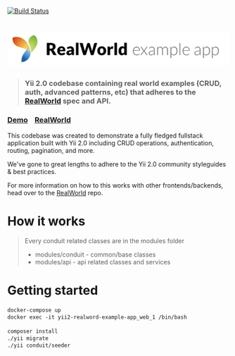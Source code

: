 [![Build Status](https://travis-ci.org/albertborsos/yii2-realworld-example-app.svg?branch=master)](https://travis-ci.org/albertborsos/yii2-realworld-example-app)

# ![RealWorld Example App](logo.png)

> ### Yii 2.0 codebase containing real world examples (CRUD, auth, advanced patterns, etc) that adheres to the [RealWorld](https://github.com/gothinkster/realworld) spec and API.

### [Demo](https://github.com/gothinkster/realworld)&nbsp;&nbsp;&nbsp;&nbsp;[RealWorld](https://github.com/gothinkster/realworld)


This codebase was created to demonstrate a fully fledged fullstack application built with Yii 2.0 including CRUD operations, authentication, routing, pagination, and more.

We've gone to great lengths to adhere to the Yii 2.0 community styleguides & best practices.

For more information on how to this works with other frontends/backends, head over to the [RealWorld](https://github.com/gothinkster/realworld) repo.

# How it works

> Every conduit related classes are in the modules folder
> - modules/conduit - common/base classes
> - modules/api - api related classes and services

# Getting started

```
docker-compose up
docker exec -it yii2-realword-example-app_web_1 /bin/bash

composer install
./yii migrate
./yii conduit/seeder
```
